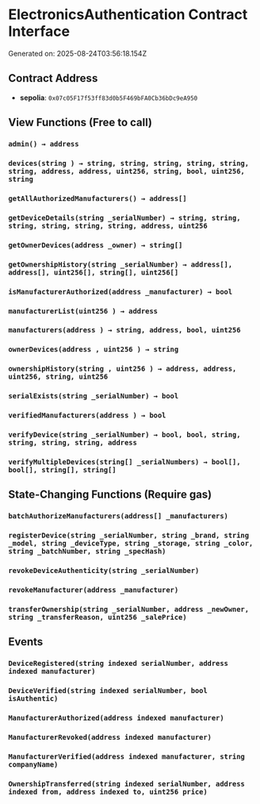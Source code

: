 # ElectronicsAuthentication Contract Interface

Generated on: 2025-08-24T03:56:18.154Z

## Contract Address
- **sepolia**: `0x07c05F17f53ff83d0b5F469bFA0Cb36bDc9eA950`

## View Functions (Free to call)

### `admin() → address`

### `devices(string ) → string, string, string, string, string, string, address, address, uint256, string, bool, uint256, string`

### `getAllAuthorizedManufacturers() → address[]`

### `getDeviceDetails(string _serialNumber) → string, string, string, string, string, string, address, uint256`

### `getOwnerDevices(address _owner) → string[]`

### `getOwnershipHistory(string _serialNumber) → address[], address[], uint256[], string[], uint256[]`

### `isManufacturerAuthorized(address _manufacturer) → bool`

### `manufacturerList(uint256 ) → address`

### `manufacturers(address ) → string, address, bool, uint256`

### `ownerDevices(address , uint256 ) → string`

### `ownershipHistory(string , uint256 ) → address, address, uint256, string, uint256`

### `serialExists(string _serialNumber) → bool`

### `verifiedManufacturers(address ) → bool`

### `verifyDevice(string _serialNumber) → bool, bool, string, string, string, string, address`

### `verifyMultipleDevices(string[] _serialNumbers) → bool[], bool[], string[], string[]`

## State-Changing Functions (Require gas)

### `batchAuthorizeManufacturers(address[] _manufacturers)`

### `registerDevice(string _serialNumber, string _brand, string _model, string _deviceType, string _storage, string _color, string _batchNumber, string _specHash)`

### `revokeDeviceAuthenticity(string _serialNumber)`

### `revokeManufacturer(address _manufacturer)`

### `transferOwnership(string _serialNumber, address _newOwner, string _transferReason, uint256 _salePrice)`

## Events

### `DeviceRegistered(string indexed serialNumber, address indexed manufacturer)`

### `DeviceVerified(string indexed serialNumber, bool isAuthentic)`

### `ManufacturerAuthorized(address indexed manufacturer)`

### `ManufacturerRevoked(address indexed manufacturer)`

### `ManufacturerVerified(address indexed manufacturer, string companyName)`

### `OwnershipTransferred(string indexed serialNumber, address indexed from, address indexed to, uint256 price)`

